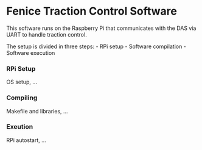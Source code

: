# Fenice Traction Control Software
This software runs on the Raspberry Pi that communicates with the DAS via UART to handle traction control.

The setup is divided in three steps:
    - RPi setup
    - Software compilation
    - Software execution


### RPi Setup
OS setup, ...

### Compiling
Makefile and libraries, ...

### Exeution
RPi autostart, ...